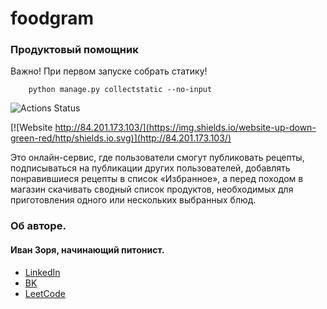 # foodgram
### Продуктовый помощник


Важно!
При первом запуске собрать статику!
```
    python manage.py collectstatic --no-input
```


![Actions Status](https://github.com/ivanzorya/foodgram-project/workflows/foodgram%20workflow/badge.svg)

[![Website http://84.201.173.103/](https://img.shields.io/website-up-down-green-red/http/shields.io.svg)](http://84.201.173.103/)


Это онлайн-сервис, где пользователи смогут публиковать рецепты, подписываться на публикации других пользователей, добавлять понравившиеся рецепты в список «Избранное», а перед походом в магазин скачивать сводный список продуктов, необходимых для приготовления одного или нескольких выбранных блюд.


### Об авторе.
#### Иван Зоря, начинающий питонист.
* [LinkedIn](https://www.linkedin.com/in/ivan-zoria/)
* [BK](https://vk.com/ivanzorya)
* [LeetCode](https://leetcode.com/ivanzorya/)